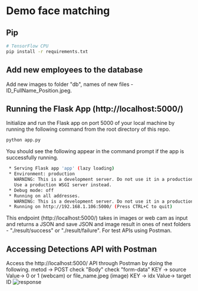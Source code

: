 # Demo face matching
## Pip
```bash
# TensorFlow CPU
pip install -r requirements.txt
```
## Add new employees to the database 
Add new images to folder "db", names of new files - ID_FullName_Position.jpeg.
## Running the Flask App (http://localhost:5000/)
Initialize and run the Flask app on port 5000 of your local machine by running the following command from the root directory of this repo.
```bash
python app.py
```
You should see the following appear in the command prompt if the app is successfully running.
```bash
 * Serving Flask app 'app' (lazy loading)
 * Environment: production
   WARNING: This is a development server. Do not use it in a production deployment.
   Use a production WSGI server instead.
 * Debug mode: off
 * Running on all addresses.
   WARNING: This is a development server. Do not use it in a production deployment.
 * Running on http://192.168.1.106:5000/ (Press CTRL+C to quit)
```
 This endpoint (http://localhost:5000/) takes in images or web cam as input and returns a JSON and save JSON and image result in ones of next folders - "./result/success" or "./result/failure".
For test APIs using Postman.
## Accessing Detections API with Postman 
Access the http://localhost:5000/ API through Postman by doing the following.
metod -> POST
check "Body"
check "form-data"
KEY -> source Value-> 0 or 1 (webcam) or file_name.jpeg (image)
KEY -> idx Value-> target ID
![response]()

